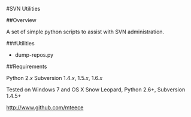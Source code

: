 #SVN Utilities

##Overview

A set of simple python scripts to assist with SVN administration.

###Utilities

 * dump-repos.py

##Requirements

Python 2.*x*
Subversion  1.4.*x*, 1.5.*x*, 1.6.*x*

Tested on Windows 7 and OS X Snow Leopard, Python 2.6+, Subversion  1.4.5+

<http://www.github.com/mteece>